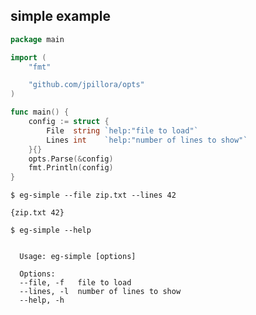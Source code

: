 ## simple example

<!--tmpl,chomp,code=go:cat main.go -->
``` go 
package main

import (
	"fmt"

	"github.com/jpillora/opts"
)

func main() {
	config := struct {
		File  string `help:"file to load"`
		Lines int    `help:"number of lines to show"`
	}{}
	opts.Parse(&config)
	fmt.Println(config)
}
```
<!--/tmpl-->

```
$ eg-simple --file zip.txt --lines 42
```

<!--tmpl,chomp,code=plain:go run main.go --file zip.txt --lines 42 -->
``` plain 
{zip.txt 42}
```
<!--/tmpl-->

```
$ eg-simple --help
```

<!--tmpl,chomp,code=plain:go build -o eg-simple && ./eg-simple --help && rm eg-simple -->
``` plain 

  Usage: eg-simple [options]

  Options:
  --file, -f   file to load
  --lines, -l  number of lines to show
  --help, -h

```
<!--/tmpl-->
